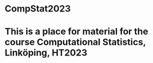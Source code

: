 # CompStat2023
# This is a place for material for the course Computational Statistics, Linköping, HT2023
